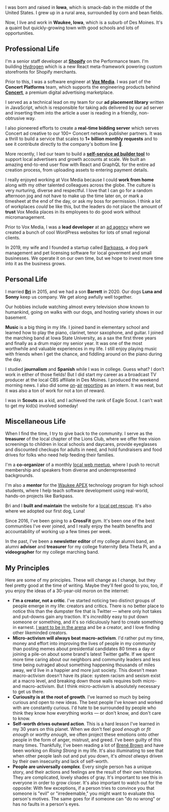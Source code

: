 I was born and raised in **Iowa**, which is smack-dab in the middle of the United States. I grew up in a rural area, surrounded by corn and bean fields.

Now, I live and work in **Waukee, Iowa**, which is a suburb of Des Moines. It's a quaint but quickly-growing town with good schools and lots of opportunities.

## Professional Life

I'm a senior staff developer at **[Shopify](https://shopify.com)** on the Performance team. I'm building [Hydrogen](https://shopify.dev/hydrogen) which is a new React meta-framework powering custom storefronts for Shopify merchants.

Prior to this, I was a software engineer at **[Vox Media](https://voxmedia.com)**. I was part of the **Concert Platforms** team, which supports the engineering products behind **[Concert](https://concert.io)**, a premium digital advertising marketplace.

I served as a technical lead on my team for our **ad placement library** written in JavaScript, which is responsible for taking ads delivered by our ad server and inserting them into the article a user is reading in a friendly, non-obtrusive way.

I also pioneered efforts to create a **real-time bidding server** which serves Concert ad creative to our 100+ Concert network publisher partners. It was a thrill to build a service that scales to **1+ billion monthly requests** and to see it contribute directly to the company's bottom line 🎉.

More recently, I led our team to build a **[self-service ad builder tool](https://admanager.concert.io)** to support local advertisers and growth accounts at scale. We built an amazing end-to-end user flow with React and GraphQL for the entire ad creation process, from uploading assets to entering payment details.

I really enjoyed working at Vox Media because I could **work from home** along with my other talented colleagues across the globe. The culture is very nurturing, diverse and respectful. I love that I can go for a random afternoon jog and not have to make up the time later on, or mark a timesheet at the end of the day, or ask my boss for permission. I think a lot of workplaces _could_ be like this, but the leaders do not place the amount of **trust** Vox Media places in its employees to do good work without micromanagement.

Prior to Vox Media, I was a **lead developer** at an [ad agency](https://itsahappymedium.com) where we created a bunch of cool WordPress websites for lots of small regional clients.

In 2019, my wife and I founded a startup called [Barkpass](https://www.barkpass.com), a dog park management and pet licensing software for local goverment and small businesses. We operate it on our own time, but we hope to invest more time into it as the business grows.

## Personal Life

I married **[Bri](https://briannelarson.com)** in 2015, and we had a son **Barrett** in 2020. Our dogs **Luna and Sonny** keep us company. We get along awfully well together.

Our hobbies include watching almost every television show known to humankind, going on walks with our dogs, and hosting variety shows in our basement.

**Music** is a big thing in my life. I joined band in elementary school and learned how to play the piano, clarinet, tenor saxophone, and guitar. I joined the marching band at Iowa State University, as a sax the first three years and finally as a drum major my senior year. It was one of the most worthwhile and valuable experiences in my life. I still enjoy playing music with friends when I get the chance, and fiddling around on the piano during the day.

I studied **journalism** and **Spanish** while I was in college. Guess what? I don't work in either of those fields! But I did start my career as a broadcast TV producer at the local CBS affiliate in Des Moines. I produced the weekend morning news. I also did some [on](/glances/reporter-davinci)-[air](/glances/reporter-charter-school) [reporting](/glances/reporter-inmate-security) as an intern. It was neat, but it was also a ton of work for not a ton of reward.

I was in **Scouts** as a kid, and I achieved the rank of Eagle Scout. I can't wait to get my kid(s) involved someday!

## Miscellaneous Life

When I find the time, I try to give back to the community. I serve as the **treasurer** of the local chapter of the Lions Club, where we offer free vision screenings to children in local schools and daycares, provide eyeglasses and discounted checkups for adults in need, and hold fundraisers and food drives for folks who need help feeding their families.

I'm a **co-organizer** of a monthly [local web meetup](https://dsmwebgeeks.com), where I push to recruit membership and speakers from diverse and underrepresented backgrounds.

I'm also a **mentor** for the [Waukee APEX](https://apex.waukeeschools.org/) technology program for high school students, where I help teach software development using real-world, hands-on projects like Barkpass.

Bri and I **built and maintain** the website for a [local pet rescue](https://aheinz57.com). It's also where we adopted our first dog, Luna!

Since 2016, I've been going to a **CrossFit** gym. It's been one of the best communities I've ever joined, and I really enjoy the health benefits and accountability of working up a few times per week.

In the past, I've been a **newsletter editor** of my college alumni band, an alumni **adviser** and **treasurer** for my college fraternity Beta Theta Pi, and a **videographer** for my college marching band.

## My Principles

Here are some of my principles. These will change as I change, but they feel pretty good at the time of writing. Maybe they'll feel good to you, too, if you enjoy the ideas of a 30-year-old moron on the internet:

- **I'm a creator, not a critic**. I've started noticing two distinct groups of people emerge in my life: creators and critics. There is no better place to notice this than the dumpster fire that is Twitter — where only hot takes and put-downs gain any traction. It's _incredibly_ easy to put down someone or something, and it's so ridiculously hard to create something in earnest. [I want to be in the arena](https://www.goodreads.com/quotes/7280972-i-want-to-be-in-the-arena-i-want-to) and be a creator, and I love finding other likeminded creators.
- **Micro-activism will always beat macro-activism**. I'd rather put my time, money and effort into improving the lives of people in my community than posting memes about presidential candidates 80 times a day or joining a pile-on about some brand's latest Twitter gaffe. If we spent more time caring about our neighbors and community leaders and less time being outraged about something happening thousands of miles away, we'd live in a happier and more just society. This doesn't mean macro-activism doesn't have its place: system racism and sexism exist at a macro level, and breaking down those walls requires both micro- and macro-activism. But I think micro-activism is absolutely necessary to get us there.
- **Curiousity is at the root of growth**. I've learned so much by being curious and open to new ideas. The best people I've known and worked with are constantly curious. I'd hate to be surrounded by people who think they know how everything works — or don't know, and don't care to know.
- **Self-worth drives outward action**. This is a hard lesson I've learned in my 30 years on this planet. When we don't feel _good enough_ or _fit enough_ or _worthy enough_, we often project these emotions onto other people in the form of anger, mistrust, and greed. I've been guilty of this many times. Thankfully, I've been reading a lot of [Brené Brown](https://brenebrown.com/) and have been working on _Rising Strong_ in my life. It's also illuminating to see that when other people lash out and put you down, it's _almost always_ driven by their own insecurity and lack of self-worth.
- **People are universally complex**. Every single person has a unique story, and their actions and feelings are the result of their own histories. They are complicated, lovely shades of gray. It's important to see this in everyone in order to grow closer. It's also important to watch out for the opposite: With few exceptions, if a person tries to convince you that someone is "evil" or "irredeemable," you might want to evaluate this person's motives. The same goes for if someone can "do no wrong" or has no faults in a person's eyes.
